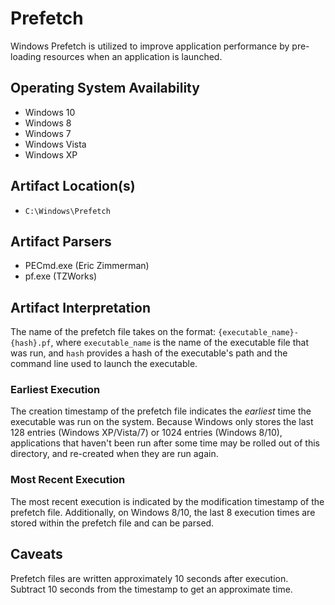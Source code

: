 # Prefetch
Windows Prefetch is utilized to improve application performance by pre-loading resources when an application is launched. 

## Operating System Availability
 - Windows 10
 - Windows 8
 - Windows 7
 - Windows Vista
 - Windows XP

## Artifact Location(s)
- `C:\Windows\Prefetch`

## Artifact Parsers
 - PECmd.exe (Eric Zimmerman)
 - pf.exe (TZWorks)

## Artifact Interpretation
The name of the prefetch file takes on the format: `{executable_name}-{hash}.pf`, where `executable_name` is the name of the executable file that was run, and `hash` provides a hash of the executable's path and the command line used to launch the executable. 

### Earliest Execution
The creation timestamp of the prefetch file indicates the *earliest* time the executable was run on the system. Because Windows only stores the last 128 entries (Windows XP/Vista/7) or 1024 entries (Windows 8/10), applications that haven't been run after some time may be rolled out of this directory, and re-created when they are run again. 

### Most Recent Execution
The most recent execution is indicated by the modification timestamp of the prefetch file. Additionally, on Windows 8/10, the last 8 execution times are stored within the prefetch file and can be parsed. 

## Caveats
Prefetch files are written approximately 10 seconds after execution. Subtract 10 seconds from the timestamp to get an approximate time.